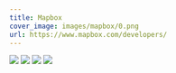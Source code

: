 ```yaml
---
title: Mapbox
cover_image: images/mapbox/0.png
url: https://www.mapbox.com/developers/
---
```


![](/images/mapbox/0.png)
![](/images/mapbox/1.png)
![](/images/mapbox/2.png)
![](/images/mapbox/3.png)